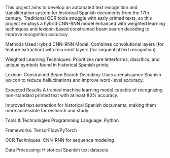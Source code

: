 This project aims to develop an automated text recognition and transliteration system for historical Spanish documents from the 17th century. Traditional OCR tools struggle with early printed texts, so this project employs a hybrid CNN-RNN model enhanced with weighted learning techniques and lexicon-based constrained beam search decoding to improve recognition accuracy.

Methods Used
Hybrid CNN-RNN Model: Combines convolutional layers (for feature extraction) with recurrent layers (for sequential text recognition).

Weighted Learning Techniques: Prioritizes rare letterforms, diacritics, and unique symbols found in historical Spanish prints.

Lexicon-Constrained Beam Search Decoding: Uses a renaissance Spanish lexicon to reduce hallucinations and improve word-level accuracy.

Expected Results
A trained machine learning model capable of recognizing non-standard printed text with at least 80% accuracy.

Improved text extraction for historical Spanish documents, making them more accessible for research and study.

Tools & Technologies
Programming Language: Python

Frameworks: TensorFlow/PyTorch

OCR Techniques: CNN-RNN for sequence modeling

Data Processing: Historical Spanish text datasets
